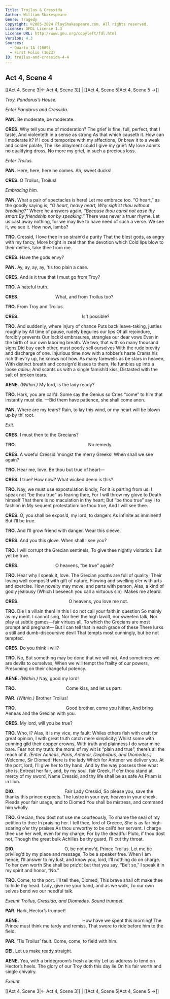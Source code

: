 ```yaml
---
Title: Troilus & Cressida
Author: William Shakespeare
Genre: Tragedy
Copyright: ©2005-2024 PlayShakespeare.com. All rights reserved.
License: GFDL License 1.3
License URL: http://www.gnu.org/copyleft/fdl.html
Version: 4.3
Sources:
  - Quarto 1A (1609)
  - First Folio (1623)
ID: troilus-and-cressida-4-4
---
```


## Act 4, Scene 4
[[Act 4, Scene 3|← Act 4, Scene 3]] | [[Act 4, Scene 5|Act 4, Scene 5 →]]

*Troy. Pandarus’s House.*

*Enter Pandarus and Cressida.*

**PAN.**
Be moderate, be moderate.

**CRES.**
Why tell you me of moderation?
The grief is fine, full, perfect, that I taste,
And violenteth in a sense as strong
As that which causeth it. How can I moderate it?
If I could temporize with my affections,
Or brew it to a weak and colder palate,
The like allayment could I give my grief:
My love admits no qualifying dross,
No more my grief, in such a precious loss.

*Enter Troilus.*

**PAN.**
Here, here, here he comes. Ah, sweet ducks!

**CRES.**
O Troilus, Troilus!

*Embracing him.*

**PAN.**
What a pair of spectacles is here! Let me embrace too. “O heart,” as the goodly saying is,
*“O heart, heavy heart,*
*Why sigh’st thou without breaking?”*
Where he answers again,
*“Because thou canst not ease thy smart*
*By friendship nor by speaking.”*
There was never a truer rhyme. Let us cast away nothing, for we may live to have need of such a verse. We see it, we see it. How now, lambs?

**TRO.**
Cressid, I love thee in so strain’d a purity
That the blest gods, as angry with my fancy,
More bright in zeal than the devotion which
Cold lips blow to their deities, take thee from me.

**CRES.**
Have the gods envy?

**PAN.**
Ay, ay, ay, ay, ’tis too plain a case.

**CRES.**
And is it true that I must go from Troy?

**TRO.**
A hateful truth.

**CRES.**
        What, and from Troilus too?

**TRO.**
From Troy and Troilus.

**CRES.**
              Is’t possible?

**TRO.**
And suddenly, where injury of chance
Puts back leave-taking, justles roughly by
All time of pause, rudely beguiles our lips
Of all rejoindure, forcibly prevents
Our lock’d embrasures, strangles our dear vows
Even in the birth of our own laboring breath.
We two, that with so many thousand sighs
Did buy each other, must poorly sell ourselves
With the rude brevity and discharge of one.
Injurious time now with a robber’s haste
Crams his rich thiev’ry up, he knows not how.
As many farewells as be stars in heaven,
With distinct breath and consign’d kisses to them,
He fumbles up into a loose *adieu*;
And scants us with a single famish’d kiss,
Distasted with the salt of broken tears.

**AENE.**
*(Within.)*
My lord, is the lady ready?

**TRO.**
Hark, you are call’d. Some say the Genius so
Cries “come” to him that instantly must die.
—Bid them have patience, she shall come anon.

**PAN.**
Where are my tears? Rain, to lay this wind, or my heart will be blown up by th’ root.

*Exit.*

**CRES.**
I must then to the Grecians?

**TRO.**
                No remedy.

**CRES.**
A woeful Cressid ’mongst the merry Greeks!
When shall we see again?

**TRO.**
Hear me, love. Be thou but true of heart⁠—

**CRES.**
I true? How now? What wicked deem is this?

**TRO.**
Nay, we must use expostulation kindly,
For it is parting from us.
I speak not “be thou true” as fearing thee,
For I will throw my glove to Death himself
That there is no maculation in thy heart;
But “be thou true” say I to fashion in
My sequent protestation: be thou true,
And I will see thee.

**CRES.**
O, you shall be expos’d, my lord, to dangers
As infinite as imminent! But I’ll be true.

**TRO.**
And I’ll grow friend with danger. Wear this sleeve.

**CRES.**
And you this glove. When shall I see you?

**TRO.**
I will corrupt the Grecian sentinels,
To give thee nightly visitation.
But yet be true.

**CRES.**
        O heavens, “be true” again?

**TRO.**
Hear why I speak it, love.
The Grecian youths are full of quality;
Their loving well compos’d with gift of nature,
Flowing and swelling o’er with arts and exercise.
How novelty may move, and parts with person,
Alas, a kind of godly jealousy
(Which I beseech you call a virtuous sin) 
Makes me afeard.

**CRES.**
           O heavens, you love me not.

**TRO.**
Die I a villain then!
In this I do not call your faith in question
So mainly as my merit. I cannot sing,
Nor heel the high lavolt, nor sweeten talk,
Nor play at subtle games—fair virtues all,
To which the Grecians are most prompt and pregnant⁠—
But I can tell that in each grace of these
There lurks a still and dumb-discoursive devil
That tempts most cunningly, but be not tempted.

**CRES.**
Do you think I will?

**TRO.**
No,
But something may be done that we will not,
And sometimes we are devils to ourselves,
When we will tempt the frailty of our powers,
Presuming on their changeful potency.

**AENE.**
*(Within.)*
Nay, good my lord!

**TRO.**
           Come kiss, and let us part.

**PAR.**
*(Within.)*
Brother Troilus!

**TRO.**
           Good brother, come you hither,
And bring Aeneas and the Grecian with you.

**CRES.**
My lord, will you be true?

**TRO.**
Who, I? Alas, it is my vice, my fault:
Whiles others fish with craft for great opinion,
I with great truth catch mere simplicity;
Whilst some with cunning gild their copper crowns,
With truth and plainness I do wear mine bare.
Fear not my truth: the moral of my wit
Is “plain and true”; there’s all the reach of it.
*(Enter Aeneas, Paris, Antenor, Deiphobus, and Diomedes.)*
Welcome, Sir Diomed! Here is the lady
Which for Antenor we deliver you.
At the port, lord, I’ll give her to thy hand,
And by the way possess thee what she is.
Entreat her fair, and, by my soul, fair Greek,
If e’er thou stand at mercy of my sword,
Name Cressid, and thy life shall be as safe
As Priam is in Ilion.

**DIO.**
           Fair Lady Cressid,
So please you, save the thanks this prince expects.
The lustre in your eye, heaven in your cheek,
Pleads your fair usage, and to Diomed
You shall be mistress, and command him wholly.

**TRO.**
Grecian, thou dost not use me courteously,
To shame the seal of my petition to thee
In praising her. I tell thee, lord of Greece,
She is as far high-soaring o’er thy praises
As thou unworthy to be call’d her servant.
I charge thee use her well, even for my charge;
For by the dreadful Pluto, if thou dost not,
Though the great bulk Achilles be thy guard,
I’ll cut thy throat.

**DIO.**
           O, be not mov’d, Prince Troilus.
Let me be privileg’d by my place and message,
To be a speaker free. When I am hence,
I’ll answer to my lust, and know you, lord,
I’ll nothing do on charge. To her own worth
She shall be priz’d; but that you say, “Be’t so,”
I speak it in my spirit and honor, “No.”

**TRO.**
Come, to the port. I’ll tell thee, Diomed,
This brave shall oft make thee to hide thy head.
Lady, give me your hand, and as we walk,
To our own selves bend we our needful talk.

*Exeunt Troilus, Cressida, and Diomedes. Sound trumpet.*

**PAR.**
Hark, Hector’s trumpet!

**AENE.**
              How have we spent this morning!
The Prince must think me tardy and remiss,
That swore to ride before him to the field.

**PAR.**
’Tis Troilus’ fault. Come, come, to field with him.

**DEI.**
Let us make ready straight.

**AENE.**
Yea, with a bridegroom’s fresh alacrity
Let us address to tend on Hector’s heels.
The glory of our Troy doth this day lie
On his fair worth and single chivalry.

*Exeunt.*

[[Act 4, Scene 3|← Act 4, Scene 3]] | [[Act 4, Scene 5|Act 4, Scene 5 →]]